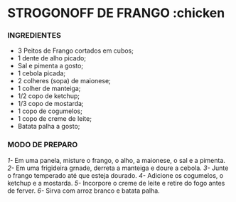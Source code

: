 # STROGONOFF DE FRANGO  :chicken


### INGREDIENTES

- 3 Peitos de Frango cortados em cubos;
- 1 dente de alho picado;
- Sal e pimenta a gosto;
- 1 cebola picada;
- 2 colheres (sopa) de maionese;
- 1 colher de manteiga;
- 1/2 copo de ketchup;
- 1/3 copo de mostarda;
- 1 copo de cogumelos;
- 1 copo de creme de leite;
- Batata palha a gosto;


### MODO DE PREPARO

_1-_ Em uma panela, misture o frango, o alho, a maionese, o sal e a pimenta.
_2-_ Em uma frigideira grnade, derreta a manteiga e doure a cebola.
_3-_ Junte o frango temperado até que esteja dourado.
_4-_ Adicione os cogumelos, o ketchup e a mostarda.
_5-_ Incorpore o creme de leite e retire do fogo antes de ferver.
_6-_ Sirva com arroz branco e batata palha.

